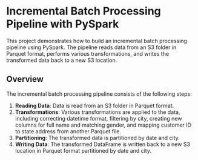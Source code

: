 # Incremental Batch Processing Pipeline with PySpark

This project demonstrates how to build an incremental batch processing pipeline using PySpark. The pipeline reads data from an S3 folder in Parquet format, performs various transformations, and writes the transformed data back to a new S3 location.

## Overview

The incremental batch processing pipeline consists of the following steps:

1. **Reading Data**: Data is read from an S3 folder in Parquet format.
2. **Transformations**: Various transformations are applied to the data, including correcting datetime format, filtering by city, creating new columns for full name and matching gender, and mapping customer ID to state address from another Parquet file.
3. **Partitioning**: The transformed data is partitioned by date and city.
4. **Writing Data**: The transformed DataFrame is written back to a new S3 location in Parquet format partitioned by date and city.
